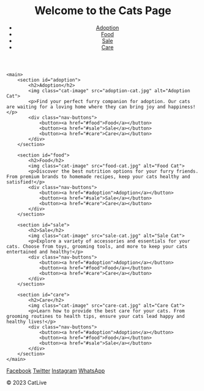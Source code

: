 <body>
    <header>
        <h1>Welcome to the Cats Page</h1>
        <nav>
            <ul>
                <li><a href="#adoption">Adoption</a></li>
                <li><a href="#food">Food</a></li>
                <li><a href="#sale">Sale</a></li>
                <li><a href="#care">Care</a></li>
            </ul>
        </nav>
    </header>

    <main>
        <section id="adoption">
            <h2>Adoption</h2>
            <img class="cat-image" src="adoption-cat.jpg" alt="Adoption Cat">
            <p>Find your perfect furry companion for adoption. Our cats are waiting for a loving home where they can bring joy and happiness!</p>
            <div class="nav-buttons">
                <button><a href="#food">Food</a></button>
                <button><a href="#sale">Sale</a></button>
                <button><a href="#care">Care</a></button>
            </div>
        </section>

        <section id="food">
            <h2>Food</h2>
            <img class="cat-image" src="food-cat.jpg" alt="Food Cat">
            <p>Discover the best nutrition options for your furry friends. From premium brands to homemade recipes, keep your cats healthy and satisfied!</p>
            <div class="nav-buttons">
                <button><a href="#adoption">Adoption</a></button>
                <button><a href="#sale">Sale</a></button>
                <button><a href="#care">Care</a></button>
            </div>
        </section>

        <section id="sale">
            <h2>Sale</h2>
            <img class="cat-image" src="sale-cat.jpg" alt="Sale Cat">
            <p>Explore a variety of accessories and essentials for your cats. Choose from toys, grooming tools, and more to keep your cats entertained and healthy!</p>
            <div class="nav-buttons">
                <button><a href="#adoption">Adoption</a></button>
                <button><a href="#food">Food</a></button>
                <button><a href="#care">Care</a></button>
            </div>
        </section>

        <section id="care">
            <h2>Care</h2>
            <img class="cat-image" src="care-cat.jpg" alt="Care Cat">
            <p>Learn how to provide the best care for your cats. From grooming routines to health tips, ensure your cats lead happy and healthy lives!</p>
            <div class="nav-buttons">
                <button><a href="#adoption">Adoption</a></button>
                <button><a href="#food">Food</a></button>
                <button><a href="#sale">Sale</a></button>
            </div>
        </section>
    </main>
 <footer>
        <div class="social-links">
            <a href="https://www.facebook.com/votrepage" target="_blank" rel="noopener noreferrer">Facebook</a>
            <a href="https://twitter.com/votrepage" target="_blank" rel="noopener noreferrer">Twitter</a>
            <a href="https://www.instagram.com/votrepage" target="_blank" rel="noopener noreferrer">Instagram</a>
            <a href="https://api.whatsapp.com/send?phone=+1234567890" target="_blank" rel="noopener noreferrer">WhatsApp</a>
            <!-- Ajoutez d'autres liens vers vos réseaux sociaux -->
        </div>
        <p>&copy; 2023 CatLive</p>
        <!-- Autres liens ou contenu dans le pied de page -->
    </footer>
</body>

